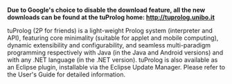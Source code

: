 **Due to Google's choice to disable the download feature, all the new downloads can be found at the tuProlog home: http://tuprolog.unibo.it**

tuProlog (2P for friends) is a light-weight Prolog system (interpreter and API), featuring core minimality (suitable for applet and mobile computing), dynamic extensibility and configurability, and seamless multi-paradigm programming respectively with Java (in the Java and Android versions) and with any .NET language (in the .NET version).
tuProlog is also available as an Eclipse plugin, installable via the Eclipse Update Manager.
Please refer to the User's Guide for detailed information.